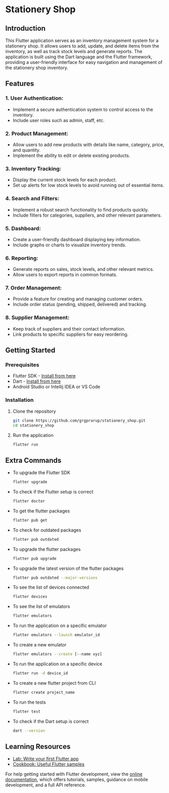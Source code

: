 # Stationery Shop

## Introduction
This Flutter application serves as an inventory management system for a stationery shop. It allows users to add, update, and delete items from the inventory, as well as track stock levels and generate reports. The application is built using the Dart language and the Flutter framework, providing a user-friendly interface for easy navigation and management of the stationery shop inventory.

## Features
### 1. User Authentication:
- Implement a secure authentication system to control access to the inventory. 
- Include user roles such as admin, staff, etc.
### 2. Product Management:
- Allow users to add new products with details like name, category, price, and quantity.
- Implement the ability to edit or delete existing products.
### 3. Inventory Tracking:
- Display the current stock levels for each product.
- Set up alerts for low stock levels to avoid running out of essential items.
### 4. Search and Filters:
- Implement a robust search functionality to find products quickly.
- Include filters for categories, suppliers, and other relevant parameters.
### 5. Dashboard:
- Create a user-friendly dashboard displaying key information. 
- Include graphs or charts to visualize inventory trends.
### 6. Reporting:
- Generate reports on sales, stock levels, and other relevant metrics.
- Allow users to export reports in common formats.
### 7. Order Management:
- Provide a feature for creating and managing customer orders.
- Include order status (pending, shipped, delivered) and tracking.
### 8. Supplier Management:
- Keep track of suppliers and their contact information.
- Link products to specific suppliers for easy reordering.

## Getting Started
### Prerequisites
- Flutter SDK - [Install from here](https://docs.flutter.dev/get-started/install/linux)
- Dart - [Install from here](https://dart.dev/get-dart)
- Android Studio or Intellij IDEA or VS Code

### Installation
1. Clone the repository
    ```bash
    git clone https://github.com/grgprarup/stationery_shop.git
    cd stationery_shop
    ```
3. Run the application
    ```bash
    flutter run
    ```


## Extra Commands
- To upgrade the Flutter SDK
    ```bash
    flutter upgrade
    ```
- To check if the Flutter setup is correct
    ```bash
    flutter doctor
    ```
- To get the flutter packages
    ```bash
    flutter pub get
    ```
- To check for outdated packages
    ```bash
    flutter pub outdated
    ```
- To upgrade the flutter packages
    ```bash
    flutter pub upgrade
    ```
- To upgrade the latest version of the flutter packages
    ```bash
    flutter pub outdated --major-versions
    ```
- To see the list of devices connected
    ```bash
    flutter devices
    ```
- To see the list of emulators
    ```bash
    flutter emulators
    ```
- To run the application on a specific emulator
    ```bash
    flutter emulators --launch emulator_id
    ```
- To create a new emulator
    ```bash
    flutter emulators --create [--name xyz]
    ```
- To run the application on a specific device
    ```bash
    flutter run -d device_id
    ```
- To create a new flutter project from CLI
    ```bash
    flutter create project_name
    ```
- To run the tests
    ```bash
    flutter test
    ```
- To check if the Dart setup is correct
    ```bash
    dart --version
    ```

## Learning Resources
- [Lab: Write your first Flutter app](https://docs.flutter.dev/get-started/codelab)
- [Cookbook: Useful Flutter samples](https://docs.flutter.dev/cookbook)

For help getting started with Flutter development, view the
[online documentation](https://docs.flutter.dev/), which offers tutorials, samples, guidance on mobile development, and a full API reference.
